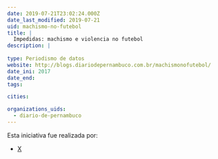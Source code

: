 ```yaml
---
date: 2019-07-21T23:02:24.000Z
date_last_modified: 2019-07-21
uid: machismo-no-futebol
title: |
  Impedidas: machismo e violencia no futebol
description: |
  
type: Periodismo de datos
website: http://blogs.diariodepernambuco.com.br/machismonofutebol/
date_ini: 2017
date_end: 
tags:

cities: 

organizations_uids:
  - diario-de-pernambuco
---
```


Esta iniciativa fue realizada por:

- [X](/organizaciones/diario-de-pernambuco)
